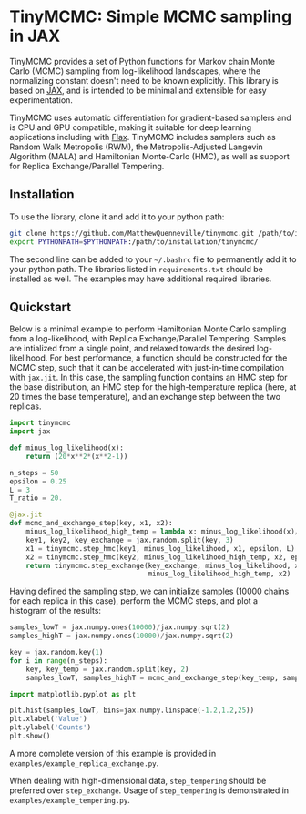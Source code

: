 # TinyMCMC: Simple MCMC sampling in JAX

TinyMCMC provides a set of Python functions for Markov chain Monte Carlo (MCMC) sampling from log-likelihood landscapes, where the normalizing constant doesn't need to be known explicitly. This library is based on [JAX](https://github.com/google/jax), and is intended to be minimal and extensible for easy experimentation.

TinyMCMC uses automatic differentiation for gradient-based samplers and is CPU and GPU compatible, making it suitable for deep learning applications including with [Flax](https://github.com/google/flax). TinyMCMC includes samplers such as Random Walk Metropolis (RWM), the Metropolis-Adjusted Langevin Algorithm (MALA) and Hamiltonian Monte-Carlo (HMC), as well as support for Replica Exchange/Parallel Tempering. 

## Installation
To use the library, clone it and add it to your python path:
```bash
git clone https://github.com/MatthewQuenneville/tinymcmc.git /path/to/installation/
export PYTHONPATH=$PYTHONPATH:/path/to/installation/tinymcmc/
```
The second line can be added to your `~/.bashrc` file to permanently add it to your python path. The libraries listed in `requirements.txt` should be installed as well. The examples may have additional required libraries.

## Quickstart

Below is a minimal example to perform Hamiltonian Monte Carlo sampling from a log-likelihood, with Replica Exchange/Parallel Tempering. Samples are intialized from a single point, and relaxed towards the desired log-likelihood. For best performance, a function should be constructed for the MCMC step, such that it can be accelerated with just-in-time compilation with `jax.jit`. In this case, the sampling function contains an HMC step for the base distribution, an HMC step for the high-temperature replica (here, at 20 times the base temperature), and an exchange step between the two replicas.
```python
import tinymcmc
import jax

def minus_log_likelihood(x):
    return (20*x**2*(x**2-1))

n_steps = 50
epsilon = 0.25
L = 3
T_ratio = 20.

@jax.jit
def mcmc_and_exchange_step(key, x1, x2):
    minus_log_likelihood_high_temp = lambda x: minus_log_likelihood(x)/T_ratio
    key1, key2, key_exchange = jax.random.split(key, 3)
    x1 = tinymcmc.step_hmc(key1, minus_log_likelihood, x1, epsilon, L)
    x2 = tinymcmc.step_hmc(key2, minus_log_likelihood_high_temp, x2, epsilon, L)
    return tinymcmc.step_exchange(key_exchange, minus_log_likelihood, x1,
                                  minus_log_likelihood_high_temp, x2)
```
Having defined the sampling step, we can initialize samples (10000 chains for each replica in this case), perform the MCMC steps, and plot a histogram of the results:
```python
samples_lowT = jax.numpy.ones(10000)/jax.numpy.sqrt(2)
samples_highT = jax.numpy.ones(10000)/jax.numpy.sqrt(2)

key = jax.random.key(1)
for i in range(n_steps):
    key, key_temp = jax.random.split(key, 2)
    samples_lowT, samples_highT = mcmc_and_exchange_step(key_temp, samples_lowT, samples_highT)

import matplotlib.pyplot as plt

plt.hist(samples_lowT, bins=jax.numpy.linspace(-1.2,1.2,25))
plt.xlabel('Value')
plt.ylabel('Counts')
plt.show()
```
A more complete version of this example is provided in `examples/example_replica_exchange.py`. 

When dealing with high-dimensional data, `step_tempering` should be preferred over `step_exchange`. Usage of `step_tempering` is demonstrated in `examples/example_tempering.py`.
